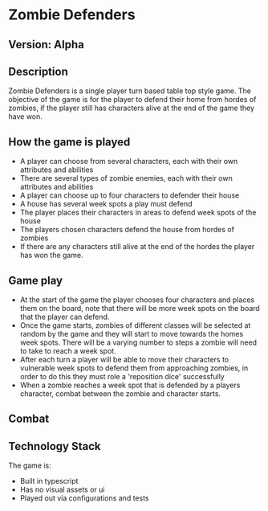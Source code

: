 # Zombie Defenders

## Version: Alpha

## Description 

Zombie Defenders is a single player turn based table top style game. The objective of the game is for the player to defend their home from hordes of zombies, if the player still has characters alive at the end of the game they have won. 

## How the game is played 

- A player can choose from several characters, each with their own attributes and abilities 
- There are several types of zombie enemies, each with their own attributes and abilities 
- A player can choose up to four characters to defender their house
- A house has several week spots a play must defend
- The player places their characters in areas to defend week spots of the house
- The players chosen characters defend the house from hordes of zombies 
- If there are any characters still alive at the end of the hordes the player has won the game. 

## Game play 

- At the start of the game the player chooses four characters and places them on the board, note that there will be more week spots on the board that the player can defend. 
- Once the game starts, zombies of different classes will be selected at random by the game and they will start to move towards the homes week spots. There will be a varying number to steps a zombie will need to take to reach a week spot. 
- After each turn a player will be able to move their characters to vulnerable week spots to defend them from approaching zombies, in order to do this they must role a 'reposition dice' successfully
- When a zombie reaches a week spot that is defended by a players character, combat between the zombie and character starts. 

## Combat 



## Technology Stack 

The game is: 

- Built in typescript
- Has no visual assets or ui 
- Played out via configurations and tests